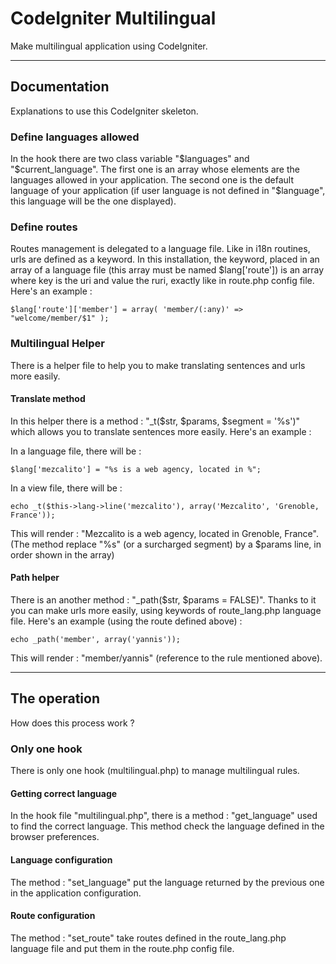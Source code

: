 # CodeIgniter Multilingual

Make multilingual application using CodeIgniter.

--------------------------------------------------

## Documentation

Explanations to use this CodeIgniter skeleton.

### Define languages allowed

In the hook there are two class variable "$languages" and "$current_language". The first one is an array whose elements are the languages allowed in your application. The second one is the default language of your application (if user language is not defined in "$language", this language will be the one displayed).

### Define routes

Routes management is delegated to a language file. Like in i18n routines, urls are defined as a keyword. In this installation, the keyword, placed in an array of a language file (this array must be named $lang['route']) is an array where key is the uri and value the ruri, exactly like in route.php config file. Here's an example :

	$lang['route']['member'] = array( 'member/(:any)' => "welcome/member/$1" );

### Multilingual Helper

There is a helper file to help you to make translating sentences and urls more easily.

#### Translate method

In this helper there is a method : "_t($str, $params, $segment = '%s')" which allows you to translate sentences more easily. Here's an example :

In a language file, there will be :

	$lang['mezcalito'] = "%s is a web agency, located in %";

In a view file, there will be :

	echo _t($this->lang->line('mezcalito'), array('Mezcalito', 'Grenoble, France'));
	
This will render : "Mezcalito is a web agency, located in Grenoble, France".
(The method replace "%s" (or a surcharged segment) by a $params line, in order shown in the array)

#### Path helper

There is an another method : "_path($str, $params = FALSE)". Thanks to it you can make urls more easily, using keywords of route_lang.php language file. Here's an example (using the route defined above) :

	echo _path('member', array('yannis'));

This will render : "member/yannis" (reference to the rule mentioned above).

--------------------------------------------------

## The operation

How does this process work ?

### Only one hook

There is only one hook (multilingual.php) to manage multilingual rules.

#### Getting correct language

In the hook file "multilingual.php", there is a method : "get_language" used to find the correct language. This method check the language defined in the browser preferences.

#### Language configuration

The method : "set_language" put the language returned by the previous one in the application configuration.

#### Route configuration

The method : "set_route" take routes defined in the route_lang.php language file and put them in the route.php config file.